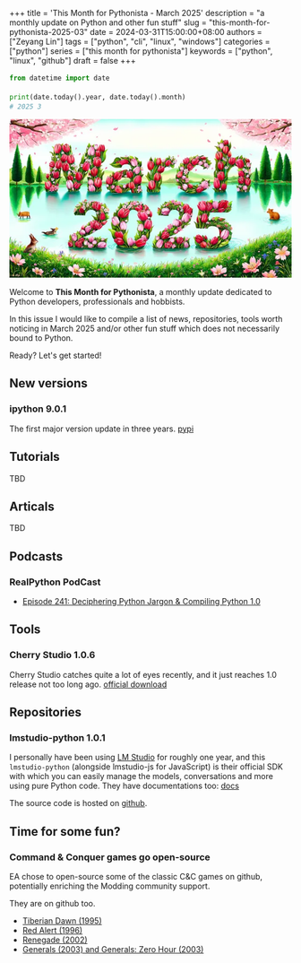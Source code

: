 +++
title = 'This Month for Pythonista - March 2025'
description = "a monthly update on Python and other fun stuff"
slug = "this-month-for-pythonista-2025-03"
date = 2024-03-31T15:00:00+08:00
authors = ["Zeyang Lin"]
tags = ["python", "cli", "linux", "windows"]
categories = ["python"]
series = ["this month for pythonista"]
keywords = ["python", "linux", "github"]
draft = false
+++

```python
from datetime import date

print(date.today().year, date.today().month)
# 2025 3
```

![issue-2025-03](splash.webp)

Welcome to **This Month for Pythonista**, a monthly update dedicated to Python developers, professionals and hobbists.

In this issue I would like to compile a list of news, repositories, tools worth noticing in March 2025 and/or other fun stuff which does not necessarily bound to Python.

Ready? Let's get started!

## New versions

### ipython 9.0.1

The first major version update in three years. [pypi](https://pypi.org/project/ipython/9.0.1/)

## Tutorials

TBD

## Articals

TBD

## Podcasts

### RealPython PodCast

- [Episode 241: Deciphering Python Jargon & Compiling Python 1.0](https://realpython.com/podcasts/rpp/241/)

## Tools

### Cherry Studio 1.0.6

Cherry Studio catches quite a lot of eyes recently, and it just reaches 1.0 release not too long ago. [official download](https://cherry-ai.com/download)

## Repositories

### lmstudio-python 1.0.1

I personally have been using [LM Studio](https://lmstudio.ai/) for roughly one year, and this `lmstudio-python` (alongside lmstudio-js for JavaScript) is their official SDK with which you can easily manage the models, conversations and more using pure Python code. They have documentations too: [docs](https://lmstudio.ai/docs/python)

The source code is hosted on [github](https://github.com/lmstudio-ai/lmstudio-python).

## Time for some fun?

### Command & Conquer games go open-source

EA chose to open-source some of the classic C&C games on github, potentially enriching the Modding community support.

They are on github too.

- [Tiberian Dawn (1995)](https://github.com/electronicarts/CnC_Tiberian_Dawn)
- [Red Alert (1996)](https://github.com/electronicarts/CnC_Red_Alert)
- [Renegade (2002)](https://github.com/electronicarts/CnC_Renegade)
- [Generals (2003) and Generals: Zero Hour (2003)](https://github.com/electronicarts/CnC_Generals_Zero_Hour)
